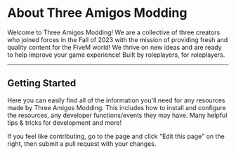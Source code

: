 
# About Three Amigos Modding
Welcome to Three Amigos Modding! We are a collective of three creators who joined forces in the Fall of 2023 with the mission of providing fresh and quality content for the FiveM world!  We thrive on new ideas and are ready to help improve your game experience! Built by roleplayers, for roleplayers.

---
## Getting Started
Here you can easily find all of the information you'll need for any resources made by Three Amigos Modding. This includes how to install and configure the resources, any developer functions/events they may have. Many helpful tips & tricks for development and more! 

If you feel like contributing, go to the page and click "Edit this page" on the right, then submit a pull request with your changes.
